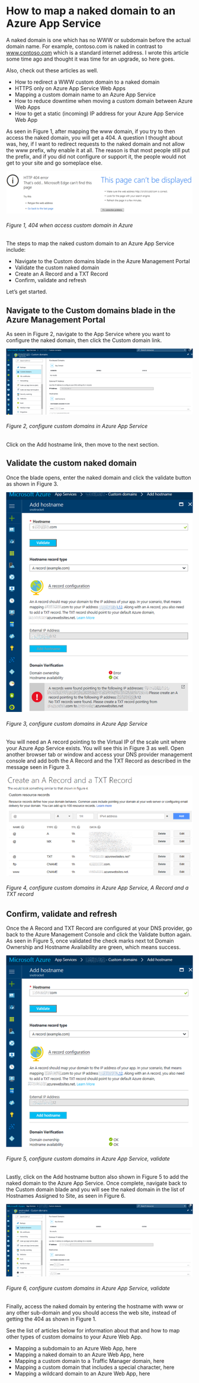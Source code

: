 # How to map a naked domain to an Azure App Service

A naked domain is one which has no WWW or subdomain before the actual domain name.  For example, contoso.com is naked in contrast to www.contoso.com which is a standard internet address.  I wrote this article some time ago and thought it was time for an upgrade, so here goes.

Also, check out these articles as well.

+ How to redirect a WWW custom domain to a naked domain
+ HTTPS only on Azure App Service Web Apps
+ Mapping a custom domain name to an Azure App Service
+ How to reduce downtime when moving a custom domain between Azure Web Apps
+ How to get a static (incoming) IP address for your Azure App Service Web App

As seen in Figure 1, after mapping the www domain, if you try to then access the naked domain, you will get a 404.  A question I thought about was, hey, if I want to redirect requests to the naked domain and not allow the www prefix, why enable it at all.  The reason is that most people still put the prefix, and if you did not configure or support it, the people would not get to your site and go someplace else.

![404 when access custom domain in Azure][FIGURE1]
###### Figure 1, 404 when access custom domain in Azure

The steps to map the naked custom domain to an Azure App Service include:

+ Navigate to the Custom domains blade in the Azure Management Portal
+ Validate the custom naked domain
+ Create an A Record and a TXT Record
+ Confirm, validate and refresh

Let’s get started.

## Navigate to the Custom domains blade in the Azure Management Portal

As seen in Figure 2, navigate to the App Service where you want to configure the naked domain, then click the Custom domain link.

![configure custom domains in Azure App Service][FIGURE2]
###### Figure 2, configure custom domains in Azure App Service

Click on the Add hostname link, then move to the next section.

## Validate the custom naked domain

Once the blade opens, enter the naked domain and click the validate button as shown in Figure 3.

![configure custom domains in Azure App Service][FIGURE3]
###### Figure 3, configure custom domains in Azure App Service

You will need an A record pointing to the Virtual IP of the scale unit where your Azure App Service exists.  You will see this in Figure 3 as well.  Open another browser tab or window and access your DNS provider management console and add both the A Record and the TXT Record as described in the message seen in Figure 3.

![configure custom domains in Azure App Service, A Record and a TXT record][FIGURE4]
###### Figure 4, configure custom domains in Azure App Service, A Record and a TXT record

## Confirm, validate and refresh

Once the A Record and TXT Record are configured at your DNS provider, go back to the Azure Management Console and click the Validate button again.  As seen in Figure 5, once validated the check marks next tot Domain Ownership and Hostname Availability are green, which means success.

![configure custom domains in Azure App Service, validate][FIGURE5]
###### Figure 5, configure custom domains in Azure App Service, validate

Lastly, click on the Add hostname button also shown in Figure 5 to add the naked domain to the Azure App Service. Once complete, navigate back to the Custom domain blade and you will see the naked domain in the list of Hostnames Assigned to Site, as seen in Figure 6.

![configure custom domains in Azure App Service, validate][FIGURE6]
###### Figure 6, configure custom domains in Azure App Service, validate

Finally, access the naked domain by entering the hostname with www or any other sub-domain and you should access the web site, instead of getting the 404 as shown in Figure 1.

See the list of articles below for information about that and how to map other types of custom domains to your Azure Web App.

+ Mapping a subdomain to an Azure Web App, here
+ Mapping a naked domain to an Azure Web App, here
+ Mapping a custom domain to a Traffic Manager domain, here
+ Mapping a custom domain that includes a special character, here
+ Mapping a wildcard domain to an Azure Web App, here

[FIGURE1]: ../images/2017/msdn-1198.png "Figure 1, 404 when access custom domain in Azure"
[FIGURE2]: ../images/2017/msdn-1199.png "Figure 2, configure custom domains in Azure App Service"
[FIGURE3]: ../images/2017/msdn-1200.png "Figure 3, configure custom domains in Azure App Service"
[FIGURE4]: ../images/2017/msdn-1201.png "Figure 4, configure custom domains in Azure App Service, A Record and a TXT record"
[FIGURE5]: ../images/2017/msdn-1202.png "Figure 5, configure custom domains in Azure App Service, validate"
[FIGURE6]: ../images/2017/msdn-1203.png "Figure 6, configure custom domains in Azure App Service, validate"
